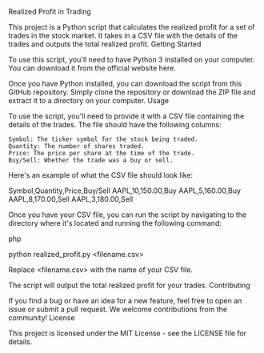 Realized Profit in Trading

This project is a Python script that calculates the realized profit for a set of trades in the stock market. It takes in a CSV file with the details of the trades and outputs the total realized profit.
Getting Started

To use this script, you'll need to have Python 3 installed on your computer. You can download it from the official website here.

Once you have Python installed, you can download the script from this GitHub repository. Simply clone the repository or download the ZIP file and extract it to a directory on your computer.
Usage

To use the script, you'll need to provide it with a CSV file containing the details of the trades. The file should have the following columns:

    Symbol: The ticker symbol for the stock being traded.
    Quantity: The number of shares traded.
    Price: The price per share at the time of the trade.
    Buy/Sell: Whether the trade was a buy or sell.

Here's an example of what the CSV file should look like:

Symbol,Quantity,Price,Buy/Sell
AAPL,10,150.00,Buy
AAPL,5,160.00,Buy
AAPL,8,170.00,Sell
AAPL,3,180.00,Sell


Once you have your CSV file, you can run the script by navigating to the directory where it's located and running the following command:

php

python realized_profit.py <filename.csv>


Replace <filename.csv> with the name of your CSV file.

The script will output the total realized profit for your trades.
Contributing

If you find a bug or have an idea for a new feature, feel free to open an issue or submit a pull request. We welcome contributions from the community!
License

This project is licensed under the MIT License - see the LICENSE file for details.
